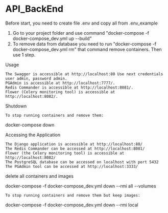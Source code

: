 # API_BackEnd

Before start, you need to create file .env and copy all from .env_example

1. Go to your project folder and use command "docker-compose -f docker-compose_dev.yml up --build"
2. To remove data from database you need to run "docker-compose -f docker-compose_dev.yml rm" that command 
remove containers. Then use 1 step.

Usage

    The Swagger is accessible at http://localhost:80 Use next credentials user admin, password admin.
    PGAdmin is accessible at http://localhost:7777/.
    Redis Commander is accessible at http://localhost:8081/.
    Flower (Celery monitoring tool) is accessible at http://localhost:8082/.

Shutdown

    To stop running containers and remove them:

docker-compose down

Accessing the Application

    The Django application is accessible at http://localhost:80/
    The Redis Commander can be accessed at http://localhost:8081/
    Flower (the Celery monitoring tool) is accessible at http://localhost:8082/
    The PostgreSQL database can be accessed on localhost with port 5432
    The PGAdmin tool can be accessed at http://localhost:3333/


delete all containers and images

docker-compose -f docker-compose_dev.yml down --rmi all --volumes

    To stop running containers and remove them but keep images:

docker-compose -f docker-compose_dev.yml down --rmi local

